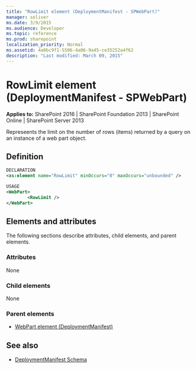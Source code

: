 ```yaml
---
title: "RowLimit element (DeploymentManifest - SPWebPart)"
manager: soliver
ms.date: 3/9/2015
ms.audience: Developer
ms.topic: reference
ms.prod: sharepoint
localization_priority: Normal
ms.assetid: 4a0bc9f1-5506-4a06-9a45-ce35252a4f62
description: "Last modified: March 09, 2015"
---
```


# RowLimit element (DeploymentManifest - SPWebPart)

**Applies to:** SharePoint 2016 | SharePoint Foundation 2013 | SharePoint Online | SharePoint Server 2013 
  
Represeents the limit on the number of rows (items) returned by a query on an instance of a web part object.

## Definition

```XML
DECLARATION
<xs:element name="RowLimit" minOccurs="0" maxOccurs="unbounded" />

USAGE
<WebPart>
        <RowLimit />
</WebPart>

```

## Elements and attributes

The following sections describe attributes, child elements, and parent elements.

### Attributes

None
   
### Child elements

None
   
### Parent elements

- [WebPart element (DeploymentManifest)](webpart-element-deploymentmanifest.md)
   
## See also

- [DeploymentManifest Schema](deploymentmanifest-schema.md)

